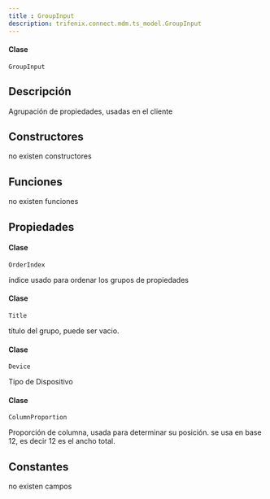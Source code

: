 ```yaml
---
title : GroupInput
description: trifenix.connect.mdm.ts_model.GroupInput
---
```




<CodeBlock slots = 'heading, code' repeat = '1' languages = 'C#' />

#### Clase
```
GroupInput
```

## Descripción
Agrupación de propiedades, usadas en el cliente
## Constructores

no existen constructores


## Funciones

no existen funciones

## Propiedades


<CodeBlock slots = 'heading, code' repeat = '1' languages = 'C#' />

#### Clase
```
OrderIndex
```


índice usado para ordenar los grupos de propiedades

<CodeBlock slots = 'heading, code' repeat = '1' languages = 'C#' />

#### Clase
```
Title
```


título del grupo, puede ser vacio.

<CodeBlock slots = 'heading, code' repeat = '1' languages = 'C#' />

#### Clase
```
Device
```


Tipo de Dispositivo

<CodeBlock slots = 'heading, code' repeat = '1' languages = 'C#' />

#### Clase
```
ColumnProportion
```


Proporción de columna, usada para determinar su posición.
se usa en base 12, es decir 12 es el ancho total.
## Constantes
no existen campos

